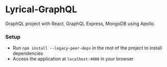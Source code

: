 # Lyrical-GraphQL

GraphQL project with React, GraphQL Express, MongoDB using Apollo.

### Setup

- Run `npm install --legacy-peer-deps` in the root of the project to install dependencies
- Access the application at `localhost:4000` in your browser

